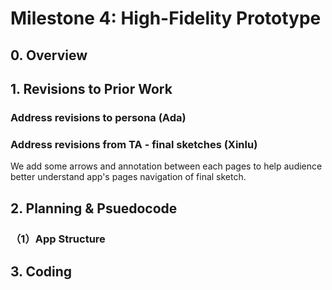 # Milestone 4: High-Fidelity Prototype

## 0. Overview

## 1. Revisions to Prior Work
### Address revisions to persona (Ada)
### Address revisions from TA - final sketches (Xinlu)
We add some arrows and annotation between each pages to help audience better understand app's pages navigation of final sketch.


## 2. Planning & Psuedocode

### （1）App Structure

## 3. Coding



